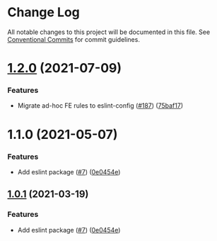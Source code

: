 # Change Log

All notable changes to this project will be documented in this file.
See [Conventional Commits](https://conventionalcommits.org) for commit guidelines.

# [1.2.0](https://github.com/pancakeswap/pancake-toolkit/tree/master/packages/eslint-config-verto/compare/@verto/eslint-config-verto@1.1.0...@verto/eslint-config-verto@1.2.0) (2021-07-09)


### Features

* Migrate ad-hoc FE rules to eslint-config ([#187](https://github.com/pancakeswap/pancake-toolkit/tree/master/packages/eslint-config-verto/issues/187)) ([75baf17](https://github.com/pancakeswap/pancake-toolkit/tree/master/packages/eslint-config-verto/commit/75baf175c8316fdfc549bc99e2bc38d65b18c5b6))





# 1.1.0 (2021-05-07)


### Features

* Add eslint package ([#7](https://github.com/pancakeswap/pancake-toolkit/tree/master/packages/eslint-config-verto/issues/7)) ([0e0454e](https://github.com/pancakeswap/pancake-toolkit/tree/master/packages/eslint-config-verto/commit/0e0454eb9a63e976934956dc5c66fbef2ce2017a))





## [1.0.1](https://github.com/pancakeswap/pancake-toolkit/tree/master/packages/eslint-config-verto/compare/@vertotrade-libs/eslint-config-verto@1.0.1...@vertotrade-libs/eslint-config-verto@1.0.1) (2021-03-19)


### Features

* Add eslint package ([#7](https://github.com/pancakeswap/pancake-toolkit/tree/master/packages/eslint-config-verto/issues/7)) ([0e0454e](https://github.com/pancakeswap/pancake-toolkit/tree/master/packages/eslint-config-verto/commit/0e0454eb9a63e976934956dc5c66fbef2ce2017a))
